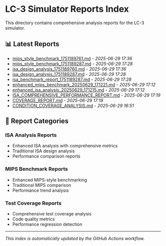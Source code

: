 # LC-3 Simulator Reports Index

This directory contains comprehensive analysis reports for the LC-3 simulator.

## 📊 Latest Reports

- [mips_style_benchmark_1751189761.md](mips_style_benchmark_1751189761.md) - *2025-06-29 17:36*
- [mips_style_benchmark_1751189287.md](mips_style_benchmark_1751189287.md) - *2025-06-29 17:28*
- [isa_design_analysis_1751189760.md](isa_design_analysis_1751189760.md) - *2025-06-29 17:36*
- [isa_design_analysis_1751189287.md](isa_design_analysis_1751189287.md) - *2025-06-29 17:28*
- [isa_benchmark_report_1751189287.md](isa_benchmark_report_1751189287.md) - *2025-06-29 17:28*
- [enhanced_mips_benchmark_20250629_171221.md](enhanced_mips_benchmark_20250629_171221.md) - *2025-06-29 17:12*
- [enhanced_isa_analysis_20250629_171215.md](enhanced_isa_analysis_20250629_171215.md) - *2025-06-29 17:12*
- [ISA_COMPREHENSIVE_PERFORMANCE_REPORT.md](ISA_COMPREHENSIVE_PERFORMANCE_REPORT.md) - *2025-06-29 17:19*
- [COVERAGE_REPORT.md](COVERAGE_REPORT.md) - *2025-06-29 17:19*
- [CONDITION_COVERAGE_ANALYSIS.md](CONDITION_COVERAGE_ANALYSIS.md) - *2025-06-29 16:51*

## 📁 Report Categories

### ISA Analysis Reports
- Enhanced ISA analysis with comprehensive metrics
- Traditional ISA design analysis
- Performance comparison reports

### MIPS Benchmark Reports  
- Enhanced MIPS-style benchmarking
- Traditional MIPS comparison
- Performance trend analysis

### Test Coverage Reports
- Comprehensive test coverage analysis
- Code quality metrics
- Performance regression detection

---

*This index is automatically updated by the GitHub Actions workflow.*
